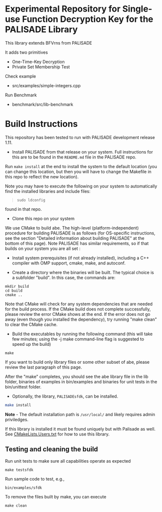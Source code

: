 Experimental Repository for 
Single-use Function Decryption Key for the PALISADE Library
=====================================

This library extends BFVrns from PALISADE

It adds two primitives
  * One-Time-Key Decryption
  * Private Set Membership Test
  
Check example
  * src/examples/simple-integers.cpp

Run Benchmark
  * benchmark/src/lib-benchmark



Build Instructions
=====================================
This repository has been tested to run with PALISADE development release 1.11.

* Install PALISADE from that release on your system. Full instructions
  for this are to be found in the `README.md` file in the PALISADE
  repo.

Run `make install` at the end to install the system to the default
location (you can change this location, but then you will have to
change the Makefile in this repo to reflect the new location).

Note you may have to execute the following on your system to
automatically find the installed libraries and include files:

> `sudo ldconfig`

  found in that repo. 

* Clone this repo on your system 

We use CMake to build abe. The high-level (platform-independent)
procedure for building PALISADE is as follows (for OS-specific
instructions, see the section "Detailed information about building
PALISADE" at the bottom of this page). Note PALISADE has similar
requirements, so if that builds on your system you are all set :

* Install system prerequisites (if not already installed), including a
  C++ compiler with OMP support, cmake, make, and autoconf.

* Create a directory where the binaries will be built. The typical choice is a subfolder "build". In this case, the commands are:
```
mkdir build
cd build
cmake ..
```

Note that CMake will check for any system dependencies that are needed
for the build process. If the CMake build does not complete
successfully, please review the error CMake shows at the end. If the
error does not go away (even though you installed the dependency), try
running "make clean" to clear the CMake cache.

* Build the executables by running the following command (this will take few minutes; using the -j make command-line flag is suggested to speed up the build)
```
make
```
If you want to build only library files or some other subset of abe, please review the last paragraph of this page.

After the "make" completes, you should see the abe library file in the lib folder, binaries of examples in bin/examples and binaries for unit tests in the bin/unittest folder.

* Optionally, the library, `PALISADEsfdk`, can be installed.
```bash
make install
```
**Note** - The default installation path is `/usr/local/` and likely requires admin priviledges.

If this library is installed it must be found uniquely but with Palisade as well. See [CMakeLists.Users.txt](CMakeLists.User.txt) for how to use this library.

Testing and cleaning the build
-------------------

Run unit tests to make sure all capabilities operate as expected
```
make testsfdk
```

Run sample code to test, e.g.,
```
bin/examples/sfdk
```

To remove the files built by make, you can execute
```
make clean
```